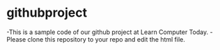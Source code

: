 # githubproject
  -This is a sample code of our github project at Learn Computer Today.
  -Please clone this repository to your repo and edit the html file.
